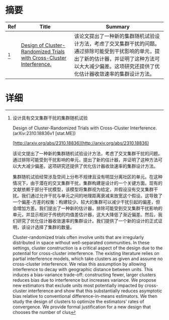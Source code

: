 # 摘要

| Ref | Title | Summary |
| --- | --- | --- |
| [^1] | [Design of Cluster-Randomized Trials with Cross-Cluster Interference.](http://arxiv.org/abs/2310.18836) | 该论文提出了一种新的集群随机试验设计方法，考虑了交叉集群干扰的问题。通过排除可能受到干扰影响的单元，提出了新的估计器，并证明了这种方法可以大大减少偏差。这项研究还提供了优化估计器收敛速率的集群设计方法。 |

# 详细

[^1]: 设计具有交叉集群干扰的集群随机试验

    Design of Cluster-Randomized Trials with Cross-Cluster Interference. (arXiv:2310.18836v1 [stat.ME])

    [http://arxiv.org/abs/2310.18836](http://arxiv.org/abs/2310.18836)

    该论文提出了一种新的集群随机试验设计方法，考虑了交叉集群干扰的问题。通过排除可能受到干扰影响的单元，提出了新的估计器，并证明了这种方法可以大大减少偏差。这项研究还提供了优化估计器收敛速率的集群设计方法。

    

    集群随机试验经常涉及空间上分布不规律且没有明显分离社区的单元。在这种情况下，由于潜在的交叉集群干扰，集群构建是设计的一个关键方面。现有的文献依赖于部分干扰模型，该模型将集群视为给定，并假设没有交叉集群干扰。我们通过允许干扰与单元之间的地理距离衰减来放宽这个假设。这导致了一个偏差-方差的权衡：构建较少、较大的集群可以减少干扰引起的偏差，但会增加方差。我们提出了一种新的估计器，排除可能受到交叉集群干扰影响的单元，并显示相对于传统的均值差估计器，这大大降低了渐近偏差。然后，我们研究了优化估计器收敛速率的集群设计。我们提供了一个新的设计的正式证明，该设计选择了集群的数量。

    Cluster-randomized trials often involve units that are irregularly distributed in space without well-separated communities. In these settings, cluster construction is a critical aspect of the design due to the potential for cross-cluster interference. The existing literature relies on partial interference models, which take clusters as given and assume no cross-cluster interference. We relax this assumption by allowing interference to decay with geographic distance between units. This induces a bias-variance trade-off: constructing fewer, larger clusters reduces bias due to interference but increases variance. We propose new estimators that exclude units most potentially impacted by cross-cluster interference and show that this substantially reduces asymptotic bias relative to conventional difference-in-means estimators. We then study the design of clusters to optimize the estimators' rates of convergence. We provide formal justification for a new design that chooses the number of clus
    

